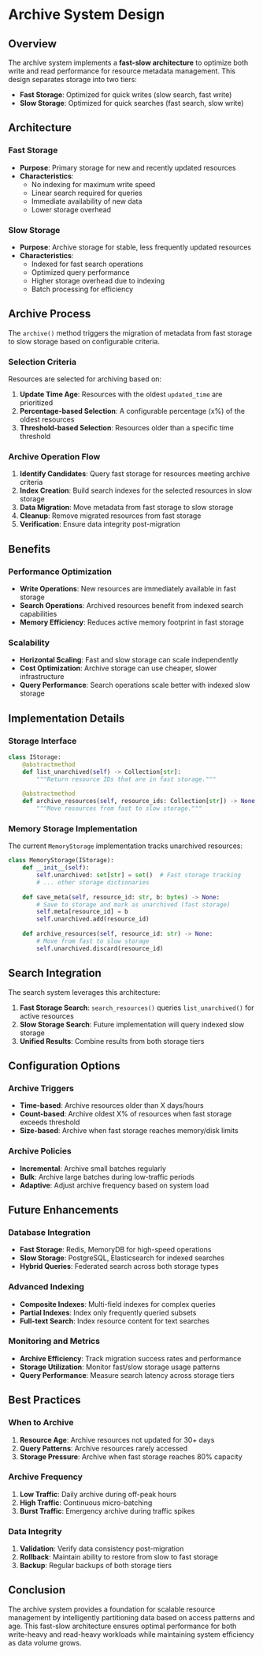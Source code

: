 # Archive System Design

## Overview

The archive system implements a **fast-slow architecture** to optimize both write and read performance for resource metadata management. This design separates storage into two tiers:

- **Fast Storage**: Optimized for quick writes (slow search, fast write)
- **Slow Storage**: Optimized for quick searches (fast search, slow write)

## Architecture

### Fast Storage
- **Purpose**: Primary storage for new and recently updated resources
- **Characteristics**:
  - No indexing for maximum write speed
  - Linear search required for queries
  - Immediate availability of new data
  - Lower storage overhead

### Slow Storage
- **Purpose**: Archive storage for stable, less frequently updated resources
- **Characteristics**:
  - Indexed for fast search operations
  - Optimized query performance
  - Higher storage overhead due to indexing
  - Batch processing for efficiency

## Archive Process

The `archive()` method triggers the migration of metadata from fast storage to slow storage based on configurable criteria.

### Selection Criteria

Resources are selected for archiving based on:
1. **Update Time Age**: Resources with the oldest `updated_time` are prioritized
2. **Percentage-based Selection**: A configurable percentage (x%) of the oldest resources
3. **Threshold-based Selection**: Resources older than a specific time threshold

### Archive Operation Flow

1. **Identify Candidates**: Query fast storage for resources meeting archive criteria
2. **Index Creation**: Build search indexes for the selected resources in slow storage
3. **Data Migration**: Move metadata from fast storage to slow storage
4. **Cleanup**: Remove migrated resources from fast storage
5. **Verification**: Ensure data integrity post-migration

## Benefits

### Performance Optimization
- **Write Operations**: New resources are immediately available in fast storage
- **Search Operations**: Archived resources benefit from indexed search capabilities
- **Memory Efficiency**: Reduces active memory footprint in fast storage

### Scalability
- **Horizontal Scaling**: Fast and slow storage can scale independently
- **Cost Optimization**: Archive storage can use cheaper, slower infrastructure
- **Query Performance**: Search operations scale better with indexed slow storage

## Implementation Details

### Storage Interface

```python
class IStorage:
    @abstractmethod
    def list_unarchived(self) -> Collection[str]:
        """Return resource IDs that are in fast storage."""
        
    @abstractmethod
    def archive_resources(self, resource_ids: Collection[str]) -> None:
        """Move resources from fast to slow storage."""
```

### Memory Storage Implementation

The current `MemoryStorage` implementation tracks unarchived resources:

```python
class MemoryStorage(IStorage):
    def __init__(self):
        self.unarchived: set[str] = set()  # Fast storage tracking
        # ... other storage dictionaries
    
    def save_meta(self, resource_id: str, b: bytes) -> None:
        # Save to storage and mark as unarchived (fast storage)
        self.meta[resource_id] = b
        self.unarchived.add(resource_id)
    
    def archive_resources(self, resource_id: str) -> None:
        # Move from fast to slow storage
        self.unarchived.discard(resource_id)
```

## Search Integration

The search system leverages this architecture:

1. **Fast Storage Search**: `search_resources()` queries `list_unarchived()` for active resources
2. **Slow Storage Search**: Future implementation will query indexed slow storage
3. **Unified Results**: Combine results from both storage tiers

## Configuration Options

### Archive Triggers
- **Time-based**: Archive resources older than X days/hours
- **Count-based**: Archive oldest X% of resources when fast storage exceeds threshold
- **Size-based**: Archive when fast storage reaches memory/disk limits

### Archive Policies
- **Incremental**: Archive small batches regularly
- **Bulk**: Archive large batches during low-traffic periods
- **Adaptive**: Adjust archive frequency based on system load

## Future Enhancements

### Database Integration
- **Fast Storage**: Redis, MemoryDB for high-speed operations
- **Slow Storage**: PostgreSQL, Elasticsearch for indexed searches
- **Hybrid Queries**: Federated search across both storage types

### Advanced Indexing
- **Composite Indexes**: Multi-field indexes for complex queries
- **Partial Indexes**: Index only frequently queried subsets
- **Full-text Search**: Index resource content for text searches

### Monitoring and Metrics
- **Archive Efficiency**: Track migration success rates and performance
- **Storage Utilization**: Monitor fast/slow storage usage patterns
- **Query Performance**: Measure search latency across storage tiers

## Best Practices

### When to Archive
1. **Resource Age**: Archive resources not updated for 30+ days
2. **Query Patterns**: Archive resources rarely accessed
3. **Storage Pressure**: Archive when fast storage reaches 80% capacity

### Archive Frequency
1. **Low Traffic**: Daily archive during off-peak hours
2. **High Traffic**: Continuous micro-batching
3. **Burst Traffic**: Emergency archive during traffic spikes

### Data Integrity
1. **Validation**: Verify data consistency post-migration
2. **Rollback**: Maintain ability to restore from slow to fast storage
3. **Backup**: Regular backups of both storage tiers

## Conclusion

The archive system provides a foundation for scalable resource management by intelligently partitioning data based on access patterns and age. This fast-slow architecture ensures optimal performance for both write-heavy and read-heavy workloads while maintaining system efficiency as data volume grows.
